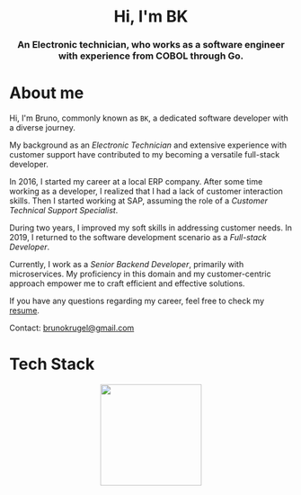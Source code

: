 <h1 align="center">Hi, I'm BK</h1>
<h3 align="center">An Electronic technician, who works as a software engineer with experience from COBOL through Go.</h3>

# About me

<p align="justify">

Hi, I'm Bruno, commonly known as `BK`, a dedicated software developer with a diverse journey.

My background as an *Electronic Technician* and extensive experience with customer support have contributed to my becoming a versatile full-stack developer.

In 2016, I started my career at a local ERP company. After some time working as a developer, I realized that I had a lack of customer interaction skills. Then I started working at SAP, assuming the role of a *Customer Technical Support Specialist*.

During two years, I improved my soft skills in addressing customer needs. In 2019, I returned to the software development scenario as a *Full-stack Developer*.

Currently, I work as a *Senior Backend Developer*, primarily with microservices. My proficiency in this domain and my customer-centric approach empower me to craft efficient and effective solutions.

If you have any questions regarding my career, feel free to check my [resume](https://github.com/BrunoKrugel/resume/blob/main/pdfresume_en.pdf).

Contact: brunokrugel@gmail.com

</p>

# Tech Stack

<div align="center">
  <p align="center"> <a href="https://github.com/brunokrugel"> <img height="180em" src="https://github-readme-stats.vercel.app/api/top-langs/?username=brunokrugel&layout=compact&theme=tokyonight"/> </p>
</div>
